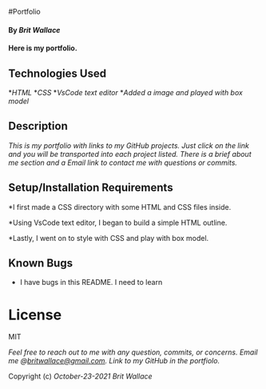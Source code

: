 #Portfolio

#### By _**Brit Wallace**_

#### Here is my portfolio.

## Technologies Used

*_HTML_
*_CSS_
*_VsCode text editor_
*_Added a image and played with box model_

## Description

_This is my portfolio with links to my GitHub projects. Just click on the link and you will be transported into each project listed.  There is a brief about me section and a Email link to contact me with questions or commits._

## Setup/Installation Requirements

*I first made a CSS directory with some HTML and CSS files inside. 

*Using VsCode text editor, I began to build a simple HTML outline.

*Lastly, I went on to style with CSS and play with box model.


## Known Bugs

* I have bugs in this README.  I need to learn 

# License

MIT


_Feel free to reach out to me with any question, commits, or concerns. Email me @britwallace@gmail.com.  Link to my GitHub in the portfiolo._


Copyright (c) _October-23-2021_ _Brit Wallace_

